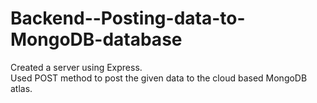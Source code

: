 # Backend--Posting-data-to-MongoDB-database
Created a server using Express.
<br> Used POST method to post the given data to the cloud based MongoDB atlas.
